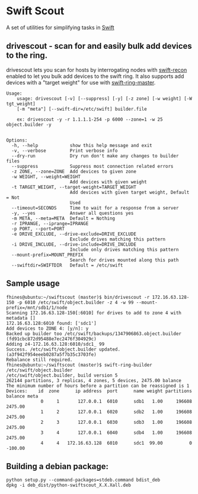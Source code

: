 Swift Scout
===========

A set of utilities for simplifying tasks in [Swift](http://github.com/openstack/swift)

## drivescout - scan for and easily bulk add devices to the ring.

drivescout lets you scan for hosts by interrogating nodes with [swift-recon](http://docs.openstack.org/developer/swift/admin_guide.html#cluster-telemetry-and-monitoring)
enabled to let you bulk add devices to the swift ring. It also supports add devices with a "target weight" for use with [swift-ring-master](http://github.com/pandemicsyn/swift-ring-master).

    Usage:
        usage: drivescout [-v] [--suppress] [-y] [-z zone] [-w weight] [-W tgt_weight]
        [-m "meta"] [--swift-dir=/etc/swift] builder.file

        ex: drivescout -y -r 1.1.1.1-254 -p 6000 --zone=1 -w 25 object.builder -y


    Options:
      -h, --help            show this help message and exit
      -v, --verbose         Print verbose info
      --dry-run             Dry run don't make any changes to builder files
      --suppress            Suppress most connection related errors
      -z ZONE, --zone=ZONE  Add devices to given zone
      -w WEIGHT, --weight=WEIGHT
                            Add devices with given weight
      -t TARGET_WEIGHT, --target-weight=TARGET_WEIGHT
                            Add devices with given target weight, Default = Not
                            Used
      --timeout=SECONDS     Time to wait for a response from a server
      -y, --yes             Answer all questions yes
      -m META, --meta=META  Default = Nothing
      -r IPRANGE, --iprange=IPRANGE
      -p PORT, --port=PORT
      -e DRIVE_EXCLUDE, --drive-exclude=DRIVE_EXCLUDE
                            Exclude drives matching this pattern
      -i DRIVE_INCLUDE, --drive-include=DRIVE_INCLUDE
                            Include only drives matching this pattern
      --mount-prefix=MOUNT_PREFIX
                            Search for drives mounted along this path
      --swiftdir=SWIFTDIR   Default = /etc/swift

## Sample usage

    fhines@ubuntu:~/swiftscout (master)$ bin/drivescout -r 172.16.63.128-150 -p 6010 /etc/swift/object.builder -z 4 -w 99 --mount-prefix=/mnt/sdb1/1/node
    Scanning 172.16.63.128-150[:6010] for drives to add to zone 4 with metadata []
    172.16.63.128:6010 found: ['sdc1']
    Add devices to ZONE 4: [y/n]: y
    Backed up builder too /etc/swift/backups/1347906863.object.builder (fd91cbc872d95488e7ec2476f304929c)
    Adding z4-172.16.63.128:6010/sdc1_ 99
    Success. /etc/swift/object.builder updated. (a3f942f954eeeb0287a5f7b35c3703fe)
    Rebalance still required.
    fhines@ubuntu:~/swiftscout (master)$ swift-ring-builder /etc/swift/object.builder 
    /etc/swift/object.builder, build version 5
    262144 partitions, 3 replicas, 4 zones, 5 devices, 2475.00 balance
    The minimum number of hours before a partition can be reassigned is 1
    Devices:    id  zone      ip address  port      name weight partitions balance meta
                 0     1       127.0.0.1  6010      sdb1   1.00     196608 2475.00 
                 1     2       127.0.0.1  6020      sdb2   1.00     196608 2475.00 
                 2     3       127.0.0.1  6030      sdb3   1.00     196608 2475.00 
                 3     4       127.0.0.1  6040      sdb4   1.00     196608 2475.00 
                 4     4   172.16.63.128  6010      sdc1  99.00          0 -100.00 

## Building a debian package:

    python setup.py --command-packages=stdeb.command bdist_deb
    dpkg -i deb_dist/python-swiftscout_X.X.Xall.deb
